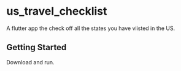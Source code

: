 # us_travel_checklist

A flutter app the check off all the states you have viisted in the US.

## Getting Started

Download and run.
